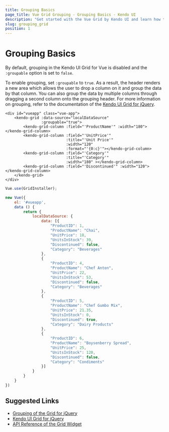 ```yaml
---
title: Grouping Basics
page_title: Vue Grid Grouping - Grouping Basics - Kendo UI
description: "Get started with the Vue Grid by Kendo UI and learn how to enable grouping to be able to display grouped table data."
slug: grouping_grid
position: 1
---
```


# Grouping Basics

By default, grouping in the Kendo UI Grid for Vue is disabled and the `:groupable` option is set to `false`.

To enable grouping, set `:groupable` to `true`. As a result, the header renders a new area which allows the user to drop a column on it and group the data by that column. You can also group the data by multiple columns through dragging a second column onto the grouping header. For more information on grouping, refer to the documentation of the [Kendo UI Grid for jQuery](https://docs.telerik.com/kendo-ui/controls/data-management/grid/walkthrough#configuration-Grouping).

```html-preview-preview
<div id="vueapp" class="vue-app">
    <kendo-grid :data-source="localDataSource"
                :groupable="true">
        <kendo-grid-column :field="'ProductName'" :width="180"></kendo-grid-column>
        <kendo-grid-column :field="'UnitPrice'"
                           :title="'Unit Price'"
                           :width="120"
                           :format="'{0:c}'"></kendo-grid-column>
        <kendo-grid-column :field="'Category'"
                           :title="'Category'"
                           :width="180" ></kendo-grid-column>
        <kendo-grid-column :field="'Discontinued'" :width="120"></kendo-grid-column>
    </kendo-grid>
</div>
```
```js
Vue.use(GridInstaller);

new Vue({
    el: '#vueapp',
    data () {
		return {
            localDataSource: {
                data: [{
                    "ProductID": 1,
                    "ProductName": "Chai",
                    "UnitPrice": 18,
                    "UnitsInStock": 39,
                    "Discontinued": false,
                    "Category": "Beverages"
                },
                {
                    "ProductID": 4,
                    "ProductName": "Chef Anton",
                    "UnitPrice": 22,
                    "UnitsInStock": 53,
                    "Discontinued": false,
                    "Category": "Beverages"
                },
                {
                    "ProductID": 5,
                    "ProductName": "Chef Gumbo Mix",
                    "UnitPrice": 21.35,
                    "UnitsInStock": 0,
                    "Discontinued": true,
                    "Category": "Dairy Products"
                },
                {
                    "ProductID": 6,
                    "ProductName": "Boysenberry Spread",
                    "UnitPrice": 25,
                    "UnitsInStock": 120,
                    "Discontinued": false,
                    "Category": "Condiments"
                }]
            }
        }
    }
})
```

## Suggested Links

* [Grouping of the Grid for jQuery](https://docs.telerik.com/kendo-ui/controls/data-management/grid/walkthrough#configuration-Grouping)
* [Kendo UI Grid for jQuery](https://docs.telerik.com/kendo-ui/controls/data-management/grid/overview)
* [API Reference of the Grid Widget](https://docs.telerik.com/kendo-ui/api/javascript/ui/grid)
